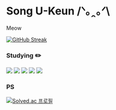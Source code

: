# Song U-Keun  /ᐠ｡ꞈ｡ᐟ\  

Meow

[![GitHub Streak](https://streak-stats.demolab.com?user=U-Keun&theme=dark&hide_border=true)](https://git.io/streak-stats)

### Studying :pencil2: 
<img src="https://img.shields.io/badge/Java-007396?style=flat&logo=openjdk&logoColor=white"/> <img src="https://img.shields.io/badge/Spring-6DB33F?style=flat&logo=Spring&logoColor=white"/> <img src="https://img.shields.io/badge/C-A8B9CC?style=flat-square&logo=C&logoColor=white"/> <img src="https://img.shields.io/badge/C++-00599C?style=flat-square&logo=C%2B%2B&logoColor=white"/> <img src="https://img.shields.io/badge/Qt-41CD52?style=flat-square&logo=Qt&logoColor=white"/>


### PS
[![Solved.ac
프로필](http://mazassumnida.wtf/api/v2/generate_badge?boj=sukeun319)](https://solved.ac/sukeun319)


<!--
**U-Keun/U-keun** is a ✨ _special_ ✨ repository because its `README.md` (this file) appears on your GitHub profile.

Here are some ideas to get you started:

- 🔭 I’m currently working on ...
- 🌱 I’m currently learning ...
- 👯 I’m looking to collaborate on ...
- 🤔 I’m looking for help with ...
- 💬 Ask me about ...
- 📫 How to reach me: ...
- 😄 Pronouns: ...
- ⚡ Fun fact: ...
-->
